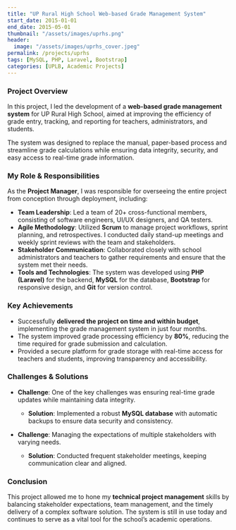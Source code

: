 ```yaml
---
title: "UP Rural High School Web-based Grade Management System"
start_date: 2015-01-01
end_date: 2015-05-01
thumbnail: "/assets/images/uprhs.png"
header:
  image: "/assets/images/uprhs_cover.jpeg"
permalink: /projects/uprhs
tags: [MySQL, PHP, Laravel, Bootstrap]
categories: [UPLB, Academic Projects]
---
```



### Project Overview
In this project, I led the development of a **web-based grade management system** for UP Rural High School, aimed at improving the efficiency of grade entry, tracking, and reporting for teachers, administrators, and students.

The system was designed to replace the manual, paper-based process and streamline grade calculations while ensuring data integrity, security, and easy access to real-time grade information.

### My Role & Responsibilities
As the **Project Manager**, I was responsible for overseeing the entire project from conception through deployment, including:
- **Team Leadership**: Led a team of 20+ cross-functional members, consisting of software engineers, UI/UX designers, and QA testers.
- **Agile Methodology**: Utilized **Scrum** to manage project workflows, sprint planning, and retrospectives. I conducted daily stand-up meetings and weekly sprint reviews with the team and stakeholders.
- **Stakeholder Communication**: Collaborated closely with school administrators and teachers to gather requirements and ensure that the system met their needs.
- **Tools and Technologies**: The system was developed using **PHP (Laravel)** for the backend, **MySQL** for the database, **Bootstrap** for responsive design, and **Git** for version control.

### Key Achievements
- Successfully **delivered the project on time and within budget**, implementing the grade management system in just four months.
- The system improved grade processing efficiency by **80%**, reducing the time required for grade submission and calculation.
- Provided a secure platform for grade storage with real-time access for teachers and students, improving transparency and accessibility.

### Challenges & Solutions
- **Challenge**: One of the key challenges was ensuring real-time grade updates while maintaining data integrity.
  - **Solution**: Implemented a robust **MySQL database** with automatic backups to ensure data security and consistency.
  
- **Challenge**: Managing the expectations of multiple stakeholders with varying needs.
  - **Solution**: Conducted frequent stakeholder meetings, keeping communication clear and aligned.

### Conclusion
This project allowed me to hone my **technical project management** skills by balancing stakeholder expectations, team management, and the timely delivery of a complex software solution. The system is still in use today and continues to serve as a vital tool for the school’s academic operations.
